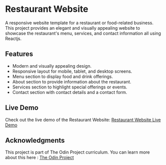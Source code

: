 

# Restaurant Website

A responsive website template for a restaurant or food-related business. This project provides an elegant and visually appealing website to showcase the restaurant's menu, services, and contact information all using Reactjs.

## Features
- Modern and visually appealing design.
- Responsive layout for mobile, tablet, and desktop screens.
- Menu section to display food and drink offerings.
- About section to provide information about the restaurant.
- Services section to highlight special offerings or events.
- Contact section with contact details and a contact form.

## Live Demo
Check out the live demo of the Restaurant Website: [Restaurant Website Live Demo](https://sabuuuu.github.io/restaurant-website/)

## Acknowledgments 
This project is part of The Odin Project curriculum.
You can learn more about this here : [The Odin Project](https://www.theodinproject.com/)
